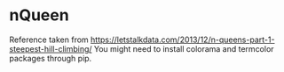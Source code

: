 # nQueen

Reference taken from https://letstalkdata.com/2013/12/n-queens-part-1-steepest-hill-climbing/
You might need to install colorama and termcolor packages through pip.
